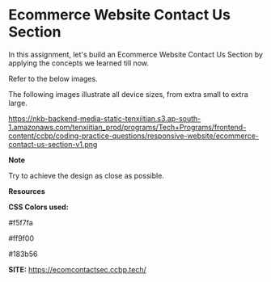 # Ecommerce Website Contact Us Section

In this assignment, let's build an Ecommerce Website Contact Us Section by applying the concepts we learned till now.

Refer to the below images.

The following images illustrate all device sizes, from extra small to extra large.

https://nkb-backend-media-static-tenxiitian.s3.ap-south-1.amazonaws.com/tenxiitian_prod/programs/Tech+Programs/frontend-content/ccbp/coding-practice-questions/responsive-website/ecommerce-contact-us-section-v1.png

**Note**

Try to achieve the design as close as possible.

**Resources**

**CSS Colors used:**

#f5f7fa

#ff9f00

#183b56

**SITE:** https://ecomcontactsec.ccbp.tech/
